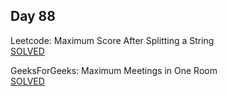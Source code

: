 ## Day 88

Leetcode: Maximum Score After Splitting a String   
[SOLVED](https://leetcode.com/problems/maximum-score-after-splitting-a-string/description/)

GeeksForGeeks: Maximum Meetings in One Room                   
[SOLVED](https://www.geeksforgeeks.org/problems/maximum-meetings-in-one-room/1)